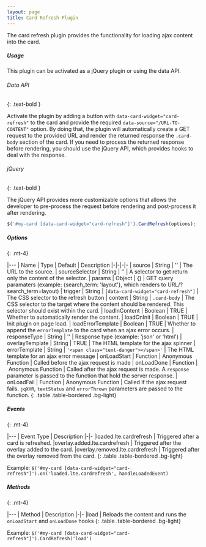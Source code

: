 ```yaml
---
layout: page
title: Card Refresh Plugin
---
```


The card refresh plugin provides the functionality for loading ajax content into the card.

##### Usage

This plugin can be activated as a jQuery plugin or using the data API.

###### Data API

{: .text-bold }

Activate the plugin by adding a button with `data-card-widget="card-refresh"` to the card and provide the required `data-source="/URL-TO-CONTENT"` option. By doing that, the plugin will automatically create a GET request to the provided URL and render the returned response the `.card-body` section of the card. If you need to process the returned response before rendering, you should use the jQuery API, which provides hooks to deal with the response.

###### jQuery

{: .text-bold }

The jQuery API provides more customizable options that allows the developer to pre-process the request before rendering and post-process it after rendering.

```js
$('#my-card [data-card-widget="card-refresh"]').CardRefresh(options);
```

##### Options

{: .mt-4}

|---
| Name | Type | Default | Description
|-|-|-|-
| source | String | '' | The URL to the source.
| sourceSelector | String | '' | A selector to get return only the content of the selector.
| params | Object | {} | GET query paramaters (example: {search_term: 'layout'}, which renders to URL/?search_term=layout)
| trigger | String | `[data-card-widget="card-refresh"]` | The CSS selector to the refresh button
| content | String | `.card-body` | The CSS selector to the target where the content should be rendered. This selector should exist within the card.
| loadInContent | Boolean | TRUE | Whether to automatically render the content.
| loadOnInit | Boolean | TRUE | Init plugin on page load.
| loadErrorTemplate | Boolean | TRUE | Whether to append the `errorTemplate` to the card when an ajax error occurs.
| responseType | String | '' | Response type (example: 'json' or 'html')
| overlayTemplate | String | TRUE | The HTML template for the ajax spinner
| errorTemplate | String | `'<span class="text-danger"></span>'` | The HTML template for an ajax error message
| onLoadStart | Function | Anonymous Function | Called before the ajax request is made
| onLoadDone | Function | Anonymous Function | Called after the ajax request is made. A `response` parameter is passed to the function that hold the server response.
| onLoadFail | Function | Anonymous Function | Called if the ajax request fails. `jqXHR`, `textStatus` and `errorThrown` parameters are passed to the function.
{: .table .table-bordered .bg-light}

##### Events

{: .mt-4}

|---
| Event Type | Description
|-|-
|loaded.lte.cardrefresh | Triggered after a card is refreshed.
|overlay.added.lte.cardrefresh | Triggered after the overlay added to the card.
|overlay.removed.lte.cardrefresh | Triggered after the overlay removed from the card.
{: .table .table-bordered .bg-light}

Example: `$('#my-card [data-card-widget="card-refresh"]').on('loaded.lte.cardrefresh', handleLoadedEvent)`

##### Methods

{: .mt-4}

|---
| Method | Description
|-|-
|load | Reloads the content and runs the `onLoadStart` and `onLoadDone` hooks
{: .table .table-bordered .bg-light}

Example: `$('#my-card [data-card-widget="card-refresh"]').CardRefresh('load')`
